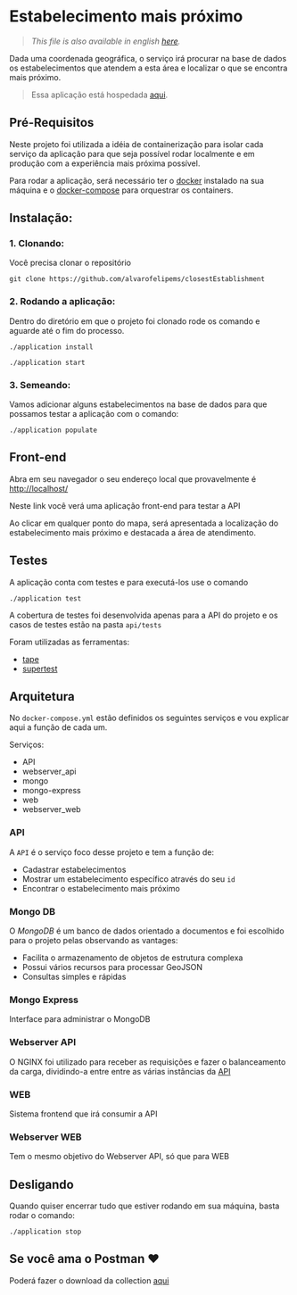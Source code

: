 # Estabelecimento mais próximo
> *This file is also available in english [here](README.md).*

Dada uma coordenada geográfica, o serviço irá procurar na base de dados
os estabelecimentos que atendem a esta área e localizar o que se encontra mais próximo.

> Essa aplicação está hospedada [aqui](http://ec2-52-54-128-153.compute-1.amazonaws.com/).

## Pré-Requisitos

Neste projeto foi utilizada a idéia de containerização para isolar cada serviço da aplicação para que seja possível rodar localmente e em produção com a experiência mais próxima possível.

Para rodar a aplicação, será necessário ter o [docker](LINKPARAODOCKER) instalado na sua máquina e o [docker-compose](LINKDOCKERCOMPOSE) para orquestrar os containers.

## Instalação:

### 1. Clonando:

Você precisa clonar o repositório


```
git clone https://github.com/alvarofelipems/closestEstablishment
```

### 2. Rodando a aplicação:

Dentro do diretório em que o projeto foi clonado rode os comando e aguarde até o fim do processo.
```
./application install
```

```
./application start
```

### 3. Semeando:
Vamos adicionar alguns estabelecimentos na base de dados para que possamos testar a aplicação com o comando:


```
./application populate
```

## Front-end

Abra em seu navegador o seu endereço local que provavelmente é
[http://localhost/](http://localhost/)

Neste link você verá uma aplicação front-end para testar a API

Ao clicar em qualquer ponto do mapa, será apresentada a localização do estabelecimento mais próximo e destacada a área de atendimento.



## Testes
A aplicação conta com testes e para executá-los use o comando

```
./application test
```

A cobertura de testes foi desenvolvida apenas para a API do projeto
e os casos de testes estão na pasta `api/tests`

Foram utilizadas as ferramentas:
- [tape](https://www.npmjs.com/package/tape)
- [supertest](https://www.npmjs.com/package/supertest)



## Arquitetura

No `docker-compose.yml` estão definidos os seguintes serviços e vou explicar aqui a função de cada um.

Serviços:
- API
- webserver_api
- mongo
- mongo-express
- web
- webserver_web


### API
A `API` é o serviço foco desse projeto e tem a função de:
* Cadastrar estabelecimentos
* Mostrar um estabelecimento específico através do seu `id`
* Encontrar o estabelecimento mais próximo

### Mongo DB
O *MongoDB* é um banco de dados orientado a documentos e foi escolhido para o projeto pelas observando as vantages:
* Facilita o armazenamento de objetos de estrutura complexa
* Possui vários recursos para processar GeoJSON
* Consultas simples e rápidas

### Mongo Express

Interface para administrar o MongoDB

### Webserver API

O NGINX foi utilizado para receber as requisições e fazer o balanceamento da carga, dividindo-a entre entre as várias instâncias da [API](#api)

### WEB

Sistema frontend que irá consumir a API

### Webserver WEB

Tem o mesmo objetivo do Webserver API, só que para WEB

## Desligando
Quando quiser encerrar tudo que estiver rodando em sua máquina, basta rodar o comando:

```
./application stop
```

## Se você ama o Postman ❤️

Poderá fazer o download da collection [aqui](https://www.postman.com/collections/e5f281994138a13a156f)
